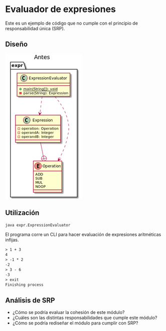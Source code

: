 # Evaluador de expresiones

Este es un ejemplo de código que no cumple con el principio de responsabilidad única (SRP).

## Diseño ##

![Diagrama de clase](./design/original.png)

## Utilización ##

```bash
java expr.ExpressionEvaluator
```

El programa corre un CLI para hacer evaluación de expresiones aritméticas infijas.

```
> 1 + 3
4
> -1 * 2
-2
> 3 - 6
-3
> exit
Finishing process
```

## Análisis de SRP ##

* ¿Cómo se podría evaluar la cohesión de este módulo?
* ¿Cuáles son las distintas responsabilidades que cumple este módulo?
* ¿Cómo se podría rediseñar el módulo para cumplir con SRP?

